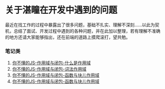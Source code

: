 # 关于湛瞳在开发中遇到的问题

最近在找工作的过程中暴露出了很多问题，基础不扎实、理解不深刻……以此为契机，总结了面试、开发过程中遇到的各种问题，并在此加以整理，若有理解不准确的地方还请大家能够指出，还在前端的道路上摸爬滚打，望共勉。

### 笔记类
1. [你不懂的JS-作用域与闭包-什么是作用域](./books/you_dont_know_js-scope_closures-1.md)
2. [你不懂的JS-作用域与闭包-词法作用域](./books/you_dont_know_js-scope_closures-2.md)
3. [你不懂的JS-作用域与闭包-函数与块儿作用域](./books/you_dont_know_js-scope_closures-3.md)
4. [你不懂的JS-作用域与闭包-函数与块儿作用域](./books/you_dont_know_js-scope_closures-4.md)
